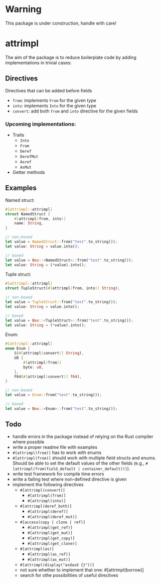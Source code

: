 # Warning
This package is under construction, handle with care!


# attrimpl
The aim of the package is to reduce boilerplate code by adding implementations in trivial cases:

## Directives
Directives that can be added before fields
- `from`: implements `From` for the given type
- `into`: implements `Into` for the given type
- `convert`: add both `from` and `into` directive for the given fields

### Upcoming implementations:
- Traits
  - `Into`
  - `From`
  - `Deref`
  - `DerefMut`
  - `Asref`
  - `AsMut`
- Getter methods

## Examples
Named struct:
```rust
#[attrimpl::attrimpl]
struct NamedStruct {
    #[attrimpl(from, into)]
    name: String,
}

// non-boxed
let value = NamedStruct::from("test".to_string());
let value: String = value.into();

// boxed
let value = Box::<NamedStruct>::from("test".to_string());
let value: String = (*value).into();
```

Tuple struct:
```rust
#[attrimpl::attrimpl]
struct TupleStruct(#[attrimpl(from, into)] String);

// non-boxed
let value = TupleStruct::from("test".to_string());
let value: String = value.into();

// boxed
let value = Box::<TupleStruct>::from("test".to_string());
let value: String = (*value).into();
```

Enum:
```rust
#[attrimpl::attrimpl]
enum Enum {
    S(#[attrimpl(convert)] String),
    U8 {
        #[attrimpl(from)]
        byte: u8,
    },
    F64(#[attrimpl(convert)] f64),
}

// non-boxed
let value = Enum::from("test".to_string());

// boxed
let value = Box::<Enum>::from("test".to_string());
```


## Todo
* handle errors in the package instead of relying on the Rust compiler where possible
* write a proper readme file with examples
* `#[attrimpl(from)]` has to work with enums
* `#[attrimpl(from)]` should work with multiple field structs and enums. Should be able to set the default values of the other fields (e.g., `#[attrimpl(from(field_default | container_default))]`).
* write test framework for compile time errors
* write a failing test where non-defined directive is given
* implement the following directives
  * `#[attrimpl(convert)]`
    * `#[attrimpl(from)]`
    * `#[attrimpl(into)]`
  * `#[attrimpl(deref_both)]`
    * `#[attrimpl(deref)]`
    * `#[attrimpl(deref_mut)]`
  * `#[access(copy | clone | ref)]`
    * `#[attrimpl(get_ref)]`
    * `#[attrimpl(get_mut)]`
    * `#[attrimpl(get_copy)]`
    * `#[attrimpl(get_clone)]`
  * `#[attrimpl(as)]`
    * `#[attrimpl(as_ref)]`
    * `#[attrimpl(as_mut)]`
  * `#[attrimpl(display("asdasd {}"))]`
  * not sure whether to implement that one: #[attrimpl(borrow)]
  * search for othe possibilities of useful directives
